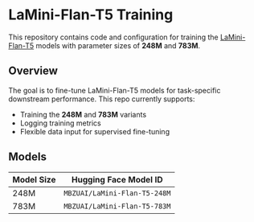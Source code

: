 # LaMini-Flan-T5 Training

This repository contains code and configuration for training the [LaMini-Flan-T5](https://huggingface.co/MBZUAI/LaMini-Flan-T5-248M) models with parameter sizes of **248M** and **783M**.

## Overview

The goal is to fine-tune LaMini-Flan-T5 models for task-specific downstream performance. This repo currently supports:

- Training the **248M** and **783M** variants
- Logging training metrics
- Flexible data input for supervised fine-tuning

## Models

| Model Size | Hugging Face Model ID              |
|------------|-------------------------------------|
| 248M       | `MBZUAI/LaMini-Flan-T5-248M`       |
| 783M       | `MBZUAI/LaMini-Flan-T5-783M`       |

